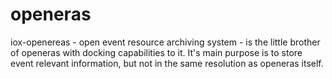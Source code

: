 # openeras

iox-openereas - open event resource archiving system - is the little brother of openeras with docking capabilities to it. It's main purpose is to store event relevant information, but not in the same resolution as openeras itself.
